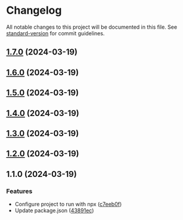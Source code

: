 # Changelog

All notable changes to this project will be documented in this file. See [standard-version](https://github.com/conventional-changelog/standard-version) for commit guidelines.

## [1.7.0](https://github.com/fadhlaouir/create-github-bot-auto-commit/compare/v1.6.0...v1.7.0) (2024-03-19)

## [1.6.0](https://github.com/fadhlaouir/create-github-bot-auto-commit/compare/v1.4.0...v1.6.0) (2024-03-19)

## [1.5.0](https://github.com/fadhlaouir/create-github-bot-auto-commit/compare/v1.4.0...v1.5.0) (2024-03-19)

## [1.4.0](https://github.com/fadhlaouir/create-github-bot-auto-commit/compare/v1.3.0...v1.4.0) (2024-03-19)

## [1.3.0](https://github.com/fadhlaouir/create-github-bot-auto-commit/compare/v1.2.0...v1.3.0) (2024-03-19)

## [1.2.0](https://github.com/fadhlaouir/create-github-bot-auto-commit/compare/v1.1.0...v1.2.0) (2024-03-19)

## 1.1.0 (2024-03-19)


### Features

* Configure project to run with npx ([c7eeb0f](https://github.com/fadhlaouir/create-github-bot-auto-commit/commit/c7eeb0fe5a1d28c287a872951807a405098fde4d))
* Update package.json ([43891ec](https://github.com/fadhlaouir/create-github-bot-auto-commit/commit/43891ec99a7db9d4c6bbad35c115ed1b61771e3d))
